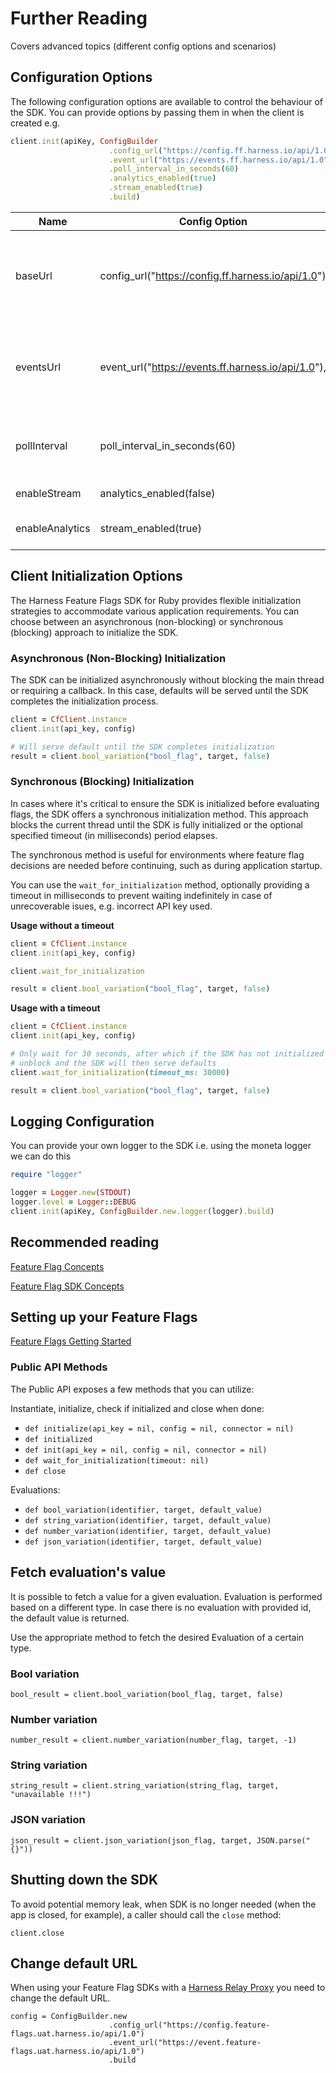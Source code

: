 # Further Reading

Covers advanced topics (different config options and scenarios)

## Configuration Options
The following configuration options are available to control the behaviour of the SDK.
You can provide options by passing them in when the client is created e.g.

```ruby
client.init(apiKey, ConfigBuilder
                      .config_url("https://config.ff.harness.io/api/1.0")
                      .event_url("https://events.ff.harness.io/api/1.0")
                      .poll_interval_in_seconds(60)
                      .analytics_enabled(true)
                      .stream_enabled(true)
                      .build)
```

| Name            | Config Option                                      | Description                                                                                                                                      | default                              |
|-----------------|----------------------------------------------------|--------------------------------------------------------------------------------------------------------------------------------------------------|--------------------------------------|
| baseUrl         | config_url("https://config.ff.harness.io/api/1.0") | the URL used to fetch feature flag evaluations. You should change this when using the Feature Flag proxy to http://localhost:7000                | https://config.ff.harness.io/api/1.0 |
| eventsUrl       | event_url("https://events.ff.harness.io/api/1.0"), | the URL used to post metrics data to the feature flag service. You should change this when using the Feature Flag proxy to http://localhost:7000 | https://events.ff.harness.io/api/1.0 |
| pollInterval    | poll_interval_in_seconds(60)                       | when running in stream mode, the interval in seconds that we poll for changes.                                                                   | 60                                   |
| enableStream    | analytics_enabled(false)                           | Enable streaming mode.                                                                                                                           | true                                 |
| enableAnalytics | stream_enabled(true)                               | Enable analytics.  Metrics data is posted every 60s                                                                                              | true                                 |

## Client Initialization Options
The Harness Feature Flags SDK for Ruby provides flexible initialization strategies to accommodate various application requirements. You can choose between an asynchronous (non-blocking) or synchronous (blocking) approach to initialize the SDK.

### Asynchronous (Non-Blocking) Initialization
The SDK can be initialized asynchronously without blocking the main thread or requiring a callback. In this case, defaults will be served until the SDK completes the initialization process.

```ruby
client = CfClient.instance
client.init(api_key, config)

# Will serve default until the SDK completes initialization
result = client.bool_variation("bool_flag", target, false)
```

### Synchronous (Blocking) Initialization

In cases where it's critical to ensure the SDK is initialized before evaluating flags, the SDK offers a synchronous initialization method. This approach blocks the current thread until the SDK is fully initialized or the optional specified timeout (in milliseconds) period elapses.

The synchronous method is useful for environments where feature flag decisions are needed before continuing, such as during application startup.

You can use the `wait_for_initialization` method, optionally providing a timeout in milliseconds to prevent waiting indefinitely in case of unrecoverable isues, e.g. incorrect API key used.

**Usage without a timeout**

```ruby
client = CfClient.instance
client.init(api_key, config)

client.wait_for_initialization

result = client.bool_variation("bool_flag", target, false)
```

**Usage with a timeout**

```ruby
client = CfClient.instance
client.init(api_key, config)

# Only wait for 30 seconds, after which if the SDK has not initialized the call will
# unblock and the SDK will then serve defaults
client.wait_for_initialization(timeout_ms: 30000)

result = client.bool_variation("bool_flag", target, false)
```

## Logging Configuration
You can provide your own logger to the SDK i.e. using the moneta logger we can do this

```ruby
require "logger"

logger = Logger.new(STDOUT)
logger.level = Logger::DEBUG
client.init(apiKey, ConfigBuilder.new.logger(logger).build)
```


## Recommended reading

[Feature Flag Concepts](https://ngdocs.harness.io/article/7n9433hkc0-cf-feature-flag-overview)

[Feature Flag SDK Concepts](https://ngdocs.harness.io/article/rvqprvbq8f-client-side-and-server-side-sdks)

## Setting up your Feature Flags

[Feature Flags Getting Started](https://ngdocs.harness.io/article/0a2u2ppp8s-getting-started-with-feature-flags)

### Public API Methods ###

The Public API exposes a few methods that you can utilize:

Instantiate, initialize, check if initialized and close when done:

* `def initialize(api_key = nil, config = nil, connector = nil)`
* `def initialized`
* `def init(api_key = nil, config = nil, connector = nil)`
* `def wait_for_initialization(timeout: nil)`
* `def close`

Evaluations:

* `def bool_variation(identifier, target, default_value)`
* `def string_variation(identifier, target, default_value)`
* `def number_variation(identifier, target, default_value)`
* `def json_variation(identifier, target, default_value)`

## Fetch evaluation's value

It is possible to fetch a value for a given evaluation. Evaluation is performed based on a different type. In case there
is no evaluation with provided id, the default value is returned.

Use the appropriate method to fetch the desired Evaluation of a certain type.

### Bool variation

```
bool_result = client.bool_variation(bool_flag, target, false)  
```

### Number variation

```
number_result = client.number_variation(number_flag, target, -1)  
```

### String variation

```
string_result = client.string_variation(string_flag, target, "unavailable !!!")  
```

### JSON variation

```
json_result = client.json_variation(json_flag, target, JSON.parse("{}"))
```

## Shutting down the SDK

To avoid potential memory leak, when SDK is no longer needed
(when the app is closed, for example), a caller should call the `close` method:

```
client.close
```

## Change default URL

When using your Feature Flag SDKs with a [Harness Relay Proxy](https://ngdocs.harness.io/article/q0kvq8nd2o-relay-proxy) you need to change the default URL.


```
config = ConfigBuilder.new
                      .config_url("https://config.feature-flags.uat.harness.io/api/1.0")
                      .event_url("https://event.feature-flags.uat.harness.io/api/1.0")
                      .build
```


